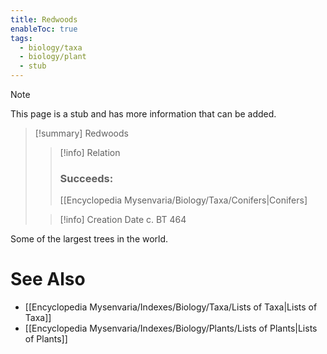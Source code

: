 ```yaml
---
title: Redwoods
enableToc: true
tags:
  - biology/taxa
  - biology/plant
  - stub
---
```


> [!note]
> This page is a stub and has more information that can be added.

> [!summary] Redwoods
> > [!info] Relation
> > ### Succeeds:
> > [[Encyclopedia Mysenvaria/Biology/Taxa/Conifers|Conifers]
>
> > [!info] Creation Date
> > c. BT 464

Some of the largest trees in the world.

# See Also
- [[Encyclopedia Mysenvaria/Indexes/Biology/Taxa/Lists of Taxa|Lists of Taxa]]
- [[Encyclopedia Mysenvaria/Indexes/Biology/Plants/Lists of Plants|Lists of Plants]]
